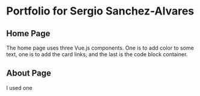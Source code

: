 # Portfolio for Sergio Sanchez-Alvares

## Home Page

The home page uses three Vue.js components. One is to add color to some text,
one is to add the card links, and the last is the code block container. 

## About Page

I used one 